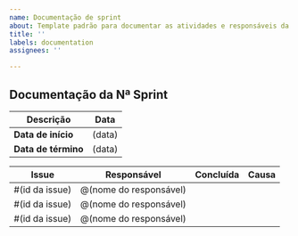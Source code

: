 ```yaml
---
name: Documentação de sprint
about: Template padrão para documentar as atividades e responsáveis da sprint
title: ''
labels: documentation
assignees: ''

---
```


## Documentação da Nª Sprint

Descrição | Data
--------- | ------
| **Data de início**   | (data)
| **Data de término** | (data)

| Issue | Responsável | Concluída | Causa |
| :-:   | :-:         | :-:       | :-:   | 
| #(id da issue) | @(nome do responsável) | | |
| #(id da issue) | @(nome do responsável) | | |
| #(id da issue) | @(nome do responsável) | | |
  
<!-- ✔️✖️⚠️ -->
<!-- @ailamaralves--> 
<!-- @Matheus-AM --> 
<!-- @joao15victor08 -->
